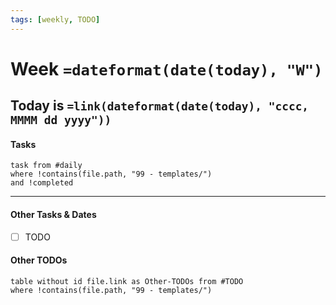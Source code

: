 ```yaml
---
tags: [weekly, TODO]
---
```

# Week `=dateformat(date(today), "W")`
## Today is `=link(dateformat(date(today), "cccc, MMMM dd yyyy"))`

#### Tasks
  ```dataview
  task from #daily
  where !contains(file.path, "99 - templates/")
  and !completed
  ```

---
#### Other Tasks & Dates
- [ ] TODO

#### Other TODOs
  ```dataview
  table without id file.link as Other-TODOs from #TODO
  where !contains(file.path, "99 - templates/")
  ```
